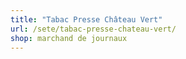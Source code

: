 ```yaml
---
title: "Tabac Presse Château Vert"
url: /sete/tabac-presse-chateau-vert/
shop: marchand de journaux
---
```

